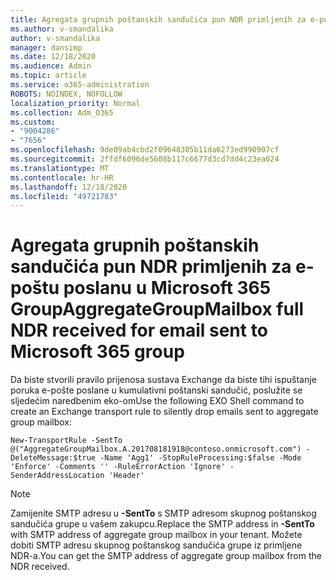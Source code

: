 ```yaml
---
title: Agregata grupnih poštanskih sandučića pun NDR primljenih za e-poštu poslanu u Microsoft 365 Group
ms.author: v-smandalika
author: v-smandalika
manager: dansimp
ms.date: 12/18/2020
ms.audience: Admin
ms.topic: article
ms.service: o365-administration
ROBOTS: NOINDEX, NOFOLLOW
localization_priority: Normal
ms.collection: Adm_O365
ms.custom:
- "9004286"
- "7656"
ms.openlocfilehash: 9de09ab4cbd2f09648305b11da6273ed990907cf
ms.sourcegitcommit: 2ffdf6096de5608b117c6677d3cd7dd4c23ea024
ms.translationtype: MT
ms.contentlocale: hr-HR
ms.lasthandoff: 12/18/2020
ms.locfileid: "49721783"
---
```

# <a name="aggregategroupmailbox-full-ndr-received-for-email-sent-to-microsoft-365-group"></a><span data-ttu-id="ca6d8-102">Agregata grupnih poštanskih sandučića pun NDR primljenih za e-poštu poslanu u Microsoft 365 Group</span><span class="sxs-lookup"><span data-stu-id="ca6d8-102">AggregateGroupMailbox full NDR received for email sent to Microsoft 365 group</span></span>

<span data-ttu-id="ca6d8-103">Da biste stvorili pravilo prijenosa sustava Exchange da biste tihi ispuštanje poruka e-pošte poslane u kumulativni poštanski sandučić, poslužite se sljedećim naredbenim eko-om</span><span class="sxs-lookup"><span data-stu-id="ca6d8-103">Use the following EXO Shell command to create an Exchange transport rule to silently drop emails sent to aggregate group mailbox:</span></span>

`New-TransportRule -SentTo @("AggregateGroupMailbox.A.201708181918@contoso.onmicrosoft.com") -DeleteMessage:$true -Name 'Agg1' -StopRuleProcessing:$false -Mode 'Enforce' -Comments '' -RuleErrorAction 'Ignore' -SenderAddressLocation 'Header'`

> [!NOTE]
> <span data-ttu-id="ca6d8-104">Zamijenite SMTP adresu u **-SentTo** s SMTP adresom skupnog poštanskog sandučića grupe u vašem zakupcu.</span><span class="sxs-lookup"><span data-stu-id="ca6d8-104">Replace the SMTP address in **-SentTo** with SMTP address of aggregate group mailbox in your tenant.</span></span> <span data-ttu-id="ca6d8-105">Možete dobiti SMTP adresu skupnog poštanskog sandučića grupe iz primljene NDR-a.</span><span class="sxs-lookup"><span data-stu-id="ca6d8-105">You can get the SMTP address of aggregate group mailbox from the NDR received.</span></span>



